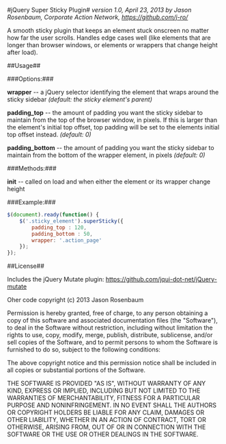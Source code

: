 #jQuery Super Sticky Plugin#
*version 1.0, April 23, 2013*
*by Jason Rosenbaum, Corporate Action Network, https://github.com/j-ro/*

A smooth sticky plugin that keeps an element stuck onscreen no matter how far the user scrolls. Handles edge cases well (like elements that are longer than browser windows, or elements or wrappers that change height after load).


##Usage##

###Options:###
 		
**wrapper** -- a jQuery selector identifying the element that wraps around the sticky sidebar *(default: the sticky element's parent)*
 		
**padding_top** -- the amount of padding you want the sticky sidebar to maintain from the top of the browser window, in pixels. If this is larger than the element's initial top offset, top padding will be set to the elements initial top offset instead. *(default: 0)*
 		
**padding_bottom** -- the amount of padding you want the sticky sidebar to maintain from the bottom of the wrapper element, in pixels *(default: 0)*


###Methods:###

**init** -- called on load and when either the element or its wrapper change height


###Example:###
 
```javascript		
$(document).ready(function() {
	$('.sticky_element').superSticky({
		padding_top : 120,
		padding_bottom : 50,
		wrapper: '.action_page'
	});
});
```
 
##License##	

Includes the jQuery Mutate plugin: https://github.com/jqui-dot-net/jQuery-mutate	
 		
Oher code copyright (c) 2013 Jason Rosenbaum

Permission is hereby granted, free of charge, to any person obtaining a copy
of this software and associated documentation files (the "Software"), to deal
in the Software without restriction, including without limitation the rights
to use, copy, modify, merge, publish, distribute, sublicense, and/or sell
copies of the Software, and to permit persons to whom the Software is
furnished to do so, subject to the following conditions:

The above copyright notice and this permission notice shall be included in
all copies or substantial portions of the Software.

THE SOFTWARE IS PROVIDED "AS IS", WITHOUT WARRANTY OF ANY KIND, EXPRESS OR
IMPLIED, INCLUDING BUT NOT LIMITED TO THE WARRANTIES OF MERCHANTABILITY,
FITNESS FOR A PARTICULAR PURPOSE AND NONINFRINGEMENT. IN NO EVENT SHALL THE
AUTHORS OR COPYRIGHT HOLDERS BE LIABLE FOR ANY CLAIM, DAMAGES OR OTHER
LIABILITY, WHETHER IN AN ACTION OF CONTRACT, TORT OR OTHERWISE, ARISING FROM,
OUT OF OR IN CONNECTION WITH THE SOFTWARE OR THE USE OR OTHER DEALINGS IN
THE SOFTWARE.